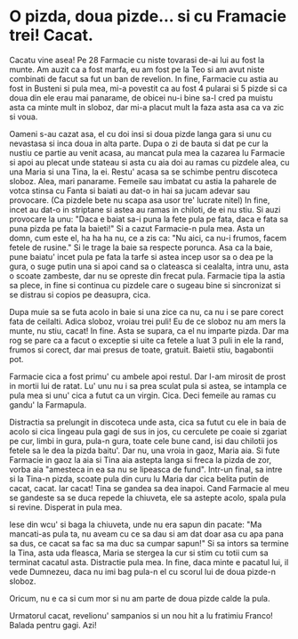 # O pizda, doua pizde... si cu Framacie trei! Cacat.

Cacatu vine asea! Pe 28 Farmacie cu niste tovarasi de-ai lui au fost la munte. Am auzit ca a fost marfa, eu am fost pe la Teo si am avut niste combinati de facut sa fut un ban de revelion. In fine, Farmacie cu astia au fost in Busteni si pula mea, mi-a povestit ca au fost 4 pularai si 5 pizde si ca doua din ele erau mai panarame, de obicei nu-i bine sa-l cred pa muistu asta ca minte mult in sloboz, dar mi-a placut mult la faza asta asa ca va zic si voua.

Oameni s-au cazat asa, el cu doi insi si doua pizde langa gara si unu cu nevastasa si inca doua in alta parte. Dupa o zi de bauta si dat pe cur la nustiu ce partie au venit acasa, au mancat pula mea la cazarea lu Farmacie si apoi au plecat unde stateau si asta cu aia doi au ramas cu pizdele alea, cu una Maria si una Tina, la ei. Restu' acasa sa se schimbe pentru discoteca sloboz. Alea, mari panarame. Femeile sau imbatat cu astia la paharele de votca stinsa cu Fanta si baiati au dat-o in hai sa jucam adevar sau provocare. (Ca pizdele bete nu scapa asa usor tre' lucrate nitel) In fine, incet au dat-o in striptane si astea au ramas in chiloti, de ei nu stiu. Si auzi provocare la unu: "Daca e baiat sa-i puna la fete pula pe fata, daca e fata sa puna pizda pe fata la baieti!" Si a cazut Farmacie-n pula mea. Asta un domn, cum este el, ha ha ha nu, ce a zis ca: "Nu aici, ca nu-i frumos, facem fetele de rusine." Si le trage la baie sa respecte porunca. Asa ca la baie, pune baiatu' incet pula pe fata la tarfe si astea incep usor sa o dea pe la gura, o suge putin una si apoi cand sa o clateasca si cealalta, intra unu, asta o scoate zambeste, dar nu se opreste din frecat pula. Farmacie tipa la astia sa plece, in fine si continua cu pizdele care o sugeau bine si sincronizat si se distrau si copios pe deasupra, cica.

Dupa muie sa se futa acolo in baie si una zice ca nu, ca nu i se pare corect fata de ceilalti. Adica sloboz, vroiau trei puli! Eu de ce sloboz nu am mers la munte, nu stiu, cacat! In fine. Asta se supara, ca el nu imparte pizda. Dar ma rog se pare ca a facut o exceptie si uite ca fetele a luat 3 puli in ele la rand, frumos si corect, dar mai presus de toate, gratuit. Baietii stiu, bagabontii pot.

Farmacie cica a fost primu' cu ambele apoi restul. Dar l-am mirosit de prost in mortii lui de ratat. Lu' unu nu i sa prea sculat pula si astea, se intampla ce pula mea si unu' cica a futut ca un virgin. Cica. Deci femeile au ramas cu gandu' la Farmapula.

Distractia sa prelungit in discoteca unde asta, cica sa futut cu ele in baia de acolo si cica lingeau pula gagi de sus in jos, cu cerculete pe coaie si zgariat pe cur, limbi in gura, pula-n gura, toate cele bune cand, isi dau chilotii jos fetele sa le dea la pizda baitu'. Dar nu, una vroia in gaoz, Maria aia. Si fute Farmacie in gaoz la aia si Tina aia astepta langa si freca la pizda de zor, vorba aia "amesteca in ea sa nu se lipeasca de fund". Intr-un final, sa intre si la Tina-n pizda, scoate pula din curu lu Maria dar cica belita putin de cacat, cacat. Iar cacat! Tina se gandea sa dea inapoi. Cand Farmacie al meu se gandeste sa se duca repede la chiuveta, ele sa astepte acolo, spala pula si revine. Disperat in pula mea.

Iese din wcu' si baga la chiuveta, unde nu era sapun din pacate: "Ma mancati-as pula ta, nu aveam cu ce sa dau si am dat doar asa cu apa pana sa dus, ce cacat sa fac sa ma duc sa cumpar sapun!" Si sa intors sa termine la Tina, asta uda fleasca, Maria se stergea la cur si stim cu totii cum sa terminat cacatul asta. Distractie pula mea. In fine, daca minte e pacatul lui, il vede Dumnezeu, daca nu imi bag pula-n el cu scorul lui de doua pizde-n sloboz.

Oricum, nu e ca si cum mor si nu am parte de doua pizde calde la pula.

Urmatorul cacat, revelionu' sampanios si un nou hit a lu fratimiu Franco! Balada pentru gagi. Azi!
